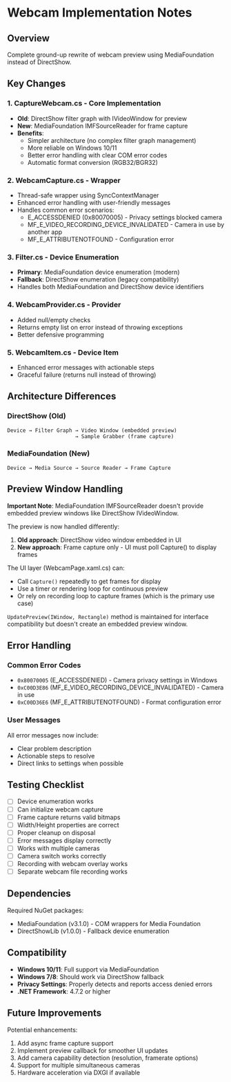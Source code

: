 # Webcam Implementation Notes

## Overview
Complete ground-up rewrite of webcam preview using MediaFoundation instead of DirectShow.

## Key Changes

### 1. **CaptureWebcam.cs** - Core Implementation
- **Old**: DirectShow filter graph with IVideoWindow for preview
- **New**: MediaFoundation IMFSourceReader for frame capture
- **Benefits**:
  - Simpler architecture (no complex filter graph management)
  - More reliable on Windows 10/11
  - Better error handling with clear COM error codes
  - Automatic format conversion (RGB32/BGR32)

### 2. **WebcamCapture.cs** - Wrapper
- Thread-safe wrapper using SyncContextManager
- Enhanced error handling with user-friendly messages
- Handles common error scenarios:
  - E_ACCESSDENIED (0x80070005) - Privacy settings blocked camera
  - MF_E_VIDEO_RECORDING_DEVICE_INVALIDATED - Camera in use by another app
  - MF_E_ATTRIBUTENOTFOUND - Configuration error

### 3. **Filter.cs** - Device Enumeration
- **Primary**: MediaFoundation device enumeration (modern)
- **Fallback**: DirectShow enumeration (legacy compatibility)
- Handles both MediaFoundation and DirectShow device identifiers

### 4. **WebcamProvider.cs** - Provider
- Added null/empty checks
- Returns empty list on error instead of throwing exceptions
- Better defensive programming

### 5. **WebcamItem.cs** - Device Item
- Enhanced error messages with actionable steps
- Graceful failure (returns null instead of throwing)

## Architecture Differences

### DirectShow (Old)
```
Device → Filter Graph → Video Window (embedded preview)
                      → Sample Grabber (frame capture)
```

### MediaFoundation (New)
```
Device → Media Source → Source Reader → Frame Capture
```

## Preview Window Handling

**Important Note**: MediaFoundation IMFSourceReader doesn't provide embedded preview windows like DirectShow IVideoWindow. 

The preview is now handled differently:
1. **Old approach**: DirectShow video window embedded in UI
2. **New approach**: Frame capture only - UI must poll Capture() to display frames

The UI layer (WebcamPage.xaml.cs) can:
- Call `Capture()` repeatedly to get frames for display
- Use a timer or rendering loop for continuous preview
- Or rely on recording loop to capture frames (which is the primary use case)

`UpdatePreview(IWindow, Rectangle)` method is maintained for interface compatibility but doesn't create an embedded preview window.

## Error Handling

### Common Error Codes
- `0x80070005` (E_ACCESSDENIED) - Camera privacy settings in Windows
- `0xC00D3E86` (MF_E_VIDEO_RECORDING_DEVICE_INVALIDATED) - Camera in use
- `0xC00D36E6` (MF_E_ATTRIBUTENOTFOUND) - Format configuration error

### User Messages
All error messages now include:
- Clear problem description
- Actionable steps to resolve
- Direct links to settings when possible

## Testing Checklist

- [ ] Device enumeration works
- [ ] Can initialize webcam capture
- [ ] Frame capture returns valid bitmaps
- [ ] Width/Height properties are correct
- [ ] Proper cleanup on disposal
- [ ] Error messages display correctly
- [ ] Works with multiple cameras
- [ ] Camera switch works correctly
- [ ] Recording with webcam overlay works
- [ ] Separate webcam file recording works

## Dependencies

Required NuGet packages:
- MediaFoundation (v3.1.0) - COM wrappers for Media Foundation
- DirectShowLib (v1.0.0) - Fallback device enumeration

## Compatibility

- **Windows 10/11**: Full support via MediaFoundation
- **Windows 7/8**: Should work via DirectShow fallback
- **Privacy Settings**: Properly detects and reports access denied errors
- **.NET Framework**: 4.7.2 or higher

## Future Improvements

Potential enhancements:
1. Add async frame capture support
2. Implement preview callback for smoother UI updates
3. Add camera capability detection (resolution, framerate options)
4. Support for multiple simultaneous cameras
5. Hardware acceleration via DXGI if available
